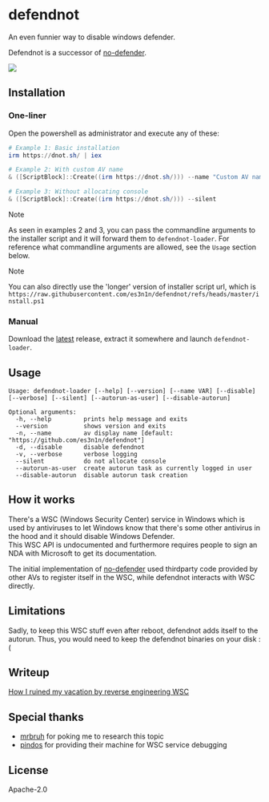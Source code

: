 # defendnot

An even funnier way to disable windows defender.

Defendnot is a successor of [no-defender](https://github.com/es3n1n/no-defender).

![](https://i.imgur.com/VGE8g6a.jpeg)

## Installation

### One-liner

Open the powershell as administrator and execute any of these:

```powershell
# Example 1: Basic installation
irm https://dnot.sh/ | iex

# Example 2: With custom AV name
& ([ScriptBlock]::Create((irm https://dnot.sh/))) --name "Custom AV name"

# Example 3: Without allocating console
& ([ScriptBlock]::Create((irm https://dnot.sh/))) --silent
```

> [!NOTE]
> As seen in examples 2 and 3, you can pass the commandline arguments to the installer script and it will forward them to `defendnot-loader`. For reference what commandline arguments are allowed, see the `Usage` section below.

> [!NOTE]
> You can also directly use the 'longer' version of installer script url, which is `https://raw.githubusercontent.com/es3n1n/defendnot/refs/heads/master/install.ps1`

### Manual

Download the [latest](https://github.com/es3n1n/defendnot/releases/latest) release, extract it somewhere and launch `defendnot-loader`.

## Usage

```commandline
Usage: defendnot-loader [--help] [--version] [--name VAR] [--disable] [--verbose] [--silent] [--autorun-as-user] [--disable-autorun]

Optional arguments:
  -h, --help         prints help message and exits
  --version          shows version and exits
  -n, --name         av display name [default: "https://github.com/es3n1n/defendnot"]
  -d, --disable      disable defendnot
  -v, --verbose      verbose logging
  --silent           do not allocate console
  --autorun-as-user  create autorun task as currently logged in user
  --disable-autorun  disable autorun task creation
```

## How it works

There's a WSC (Windows Security Center) service in Windows which is used by antiviruses to let Windows know that there's some other antivirus in the hood and it should disable Windows Defender.  
This WSC API is undocumented and furthermore requires people to sign an NDA with Microsoft to get its documentation.

The initial implementation of [no-defender](https://github.com/es3n1n/no-defender) used thirdparty code provided by other AVs to register itself in the WSC, while defendnot interacts with WSC directly.

## Limitations

Sadly, to keep this WSC stuff even after reboot, defendnot adds itself to the autorun. Thus, you would need to keep the defendnot binaries on your disk :(

## Writeup

[How I ruined my vacation by reverse engineering WSC](https://blog.es3n1n.eu/posts/how-i-ruined-my-vacation/)

## Special thanks

* [mrbruh](https://mrbruh.com) for poking me to research this topic
* [pindos](https://github.com/pind0s) for providing their machine for WSC service debugging

## License

Apache-2.0
